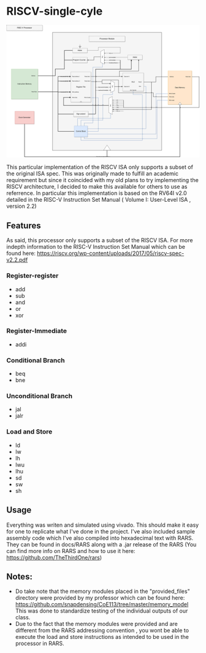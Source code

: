 # RISCV-single-cyle
![Processor Diagram](/docs/images/RISC-V_Processor.svg)

This particular implementation of the RISCV ISA only supports a subset of the original ISA spec. This was originally 
made to fulfill an academic requirement but since it coincided with my old plans to try implementing the RISCV architecture, 
I decided to make this available for others to use as referrence. In particular this implementation is based on the RV64I v2.0 detailed in
the RISC-V Instruction Set Manual ( Volume I: User-Level ISA , version 2.2)

## Features
As said, this processor only supports a subset of the RISCV ISA. For more indepth information to the RISC-V Instruction Set Manual which can be found here:
https://riscv.org/wp-content/uploads/2017/05/riscv-spec-v2.2.pdf
### Register-register
* add
* sub
* and
* or
* xor
### Register-Immediate
* addi
### Conditional Branch
* beq
* bne
### Unconditional Branch
* jal
* jalr
### Load and Store
* ld
* lw
* lh
* lwu
* lhu
* sd
* sw
* sh

## Usage
Everything was writen and simulated using vivado. This should make it easy for one to replicate what I've done in the project. 
I've also included sample assembly code which I've also compiled into hexadecimal text with RARS. They can be found in docs/RARS along with
a .jar release of the RARS (You can find more info on RARS and how to use it here: https://github.com/TheThirdOne/rars)
  
## Notes:
* Do take note that the memory modules placed in the "provided_files" directory were provided by my professor which can be found here:
https://github.com/snapdensing/CoE113/tree/master/memory_model 
This was done to standardize testing of the individual outputs of our class.
* Due to the fact that the memory modules were provided and are different from the RARS addressing convention
, you wont be able to execute the load and store instructions as intended to be used in the processor in RARS.

